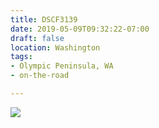 ```yaml
---
title: DSCF3139
date: 2019-05-09T09:32:22-07:00
draft: false
location: Washington
tags:
- Olympic Peninsula, WA
- on-the-road

---
```

![](https://d17enza3bfujl8.cloudfront.net/DSCF3139.jpg)
